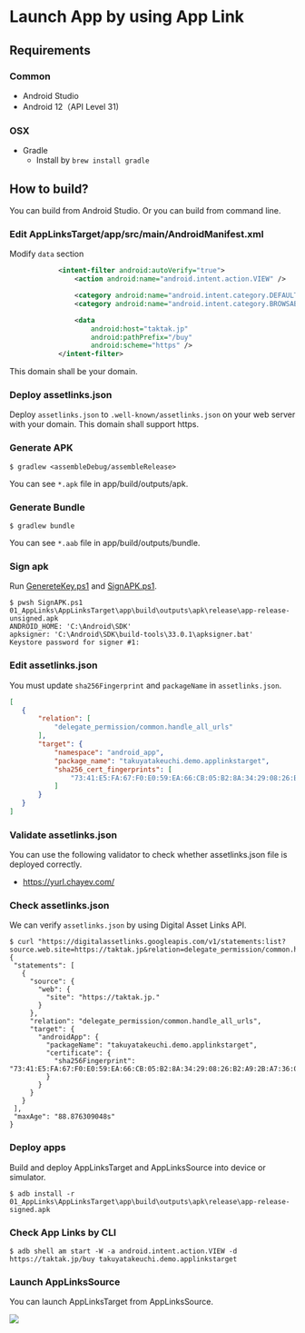 # Launch App by using App Link

## Requirements

### Common

* Android Studio
* Android 12（API Level 31)

### OSX

* Gradle
  * Install by `brew install gradle`

## How to build?

You can build from Android Studio.
Or you can build from command line.

### Edit AppLinksTarget/app/src/main/AndroidManifest.xml

Modify `data` section

````xml
            <intent-filter android:autoVerify="true">
                <action android:name="android.intent.action.VIEW" />

                <category android:name="android.intent.category.DEFAULT" />
                <category android:name="android.intent.category.BROWSABLE" />

                <data
                    android:host="taktak.jp"
                    android:pathPrefix="/buy"
                    android:scheme="https" />
            </intent-filter>
````

This domain shall be your domain.

### Deploy assetlinks.json

Deploy `assetlinks.json` to `.well-known/assetlinks.json` on your web server with your domain.
This domain shall support https.

### Generate APK

````shell
$ gradlew <assembleDebug/assembleRelease>
````

You can see `*.apk` file in app/build/outputs/apk.

### Generate Bundle

````shell
$ gradlew bundle
````

You can see `*.aab` file in app/build/outputs/bundle.

### Sign apk

Run [GenereteKey.ps1](../GenerateKey.ps1) and [SignAPK.ps1](../SignAPK.ps1).

````shell
$ pwsh SignAPK.ps1 01_AppLinks\AppLinksTarget\app\build\outputs\apk\release\app-release-unsigned.apk
ANDROID_HOME: 'C:\Android\SDK'
apksigner: 'C:\Android\SDK\build-tools\33.0.1\apksigner.bat'
Keystore password for signer #1: 
````

### Edit assetlinks.json

You must update `sha256Fingerprint` and `packageName` in `assetlinks.json`.

 ````json
[
    {
        "relation": [
            "delegate_permission/common.handle_all_urls"
        ],
        "target": {
            "namespace": "android_app",
            "package_name": "takuyatakeuchi.demo.applinkstarget",
            "sha256_cert_fingerprints": [
                "73:41:E5:FA:67:F0:E0:59:EA:66:CB:05:B2:8A:34:29:08:26:B2:A9:2B:A7:36:07:0E:8B:25:2F:F2:D4:46:9C"
            ]
        }
    }
]
 ````

### Validate assetlinks.json

You can use the following validator to check whether assetlinks.json file is deployed correctly.

* https://yurl.chayev.com/

### Check assetlinks.json

We can verify `assetlinks.json` by using Digital Asset Links API.

 ````shell
 $ curl "https://digitalassetlinks.googleapis.com/v1/statements:list?source.web.site=https://taktak.jp&relation=delegate_permission/common.handle_all_urls"
{
  "statements": [
    {
      "source": {
        "web": {
          "site": "https://taktak.jp."
        }
      },
      "relation": "delegate_permission/common.handle_all_urls",
      "target": {
        "androidApp": {
          "packageName": "takuyatakeuchi.demo.applinkstarget",
          "certificate": {
            "sha256Fingerprint": "73:41:E5:FA:67:F0:E0:59:EA:66:CB:05:B2:8A:34:29:08:26:B2:A9:2B:A7:36:07:0E:8B:25:2F:F2:D4:46:9C"
          }
        }
      }
    }
  ],
  "maxAge": "88.876309048s"
}
 ````

### Deploy apps

Build and deploy AppLinksTarget and AppLinksSource into device or simulator.

````shell
$ adb install -r 01_AppLinks\AppLinksTarget\app\build\outputs\apk\release\app-release-signed.apk
````

### Check App Links by CLI

````shell
$ adb shell am start -W -a android.intent.action.VIEW -d https://taktak.jp/buy takuyatakeuchi.demo.applinkstarget
````

### Launch AppLinksSource

You can launch AppLinksTarget from AppLinksSource.

<img src="./images/image.gif" />